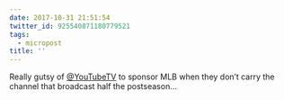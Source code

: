 ```yaml
---
date: 2017-10-31 21:51:54
twitter_id: 925540871180779521
tags:
  - micropost
title: ''
---
```


Really gutsy of [@YouTubeTV](https://twitter.com/YouTubeTV) to sponsor MLB when they don’t carry the channel that broadcast half the postseason…
